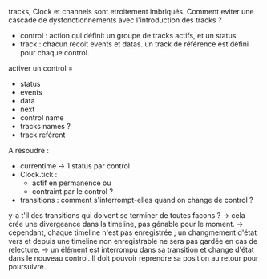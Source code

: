 tracks, Clock et channels sont etroitement imbriqués.
Comment eviter une cascade de dysfonctionnements avec l'introduction des tracks ?

- control : action qui définit un groupe de tracks actifs, et un status
- track : chacun recoit events et datas. un track de référence est défini pour chaque control.

activer un control =

- status
- events
- data
- next
- control name
- tracks names ?
- track reférent

A résoudre :

- currentime -> 1 status par control
- Clock.tick :
  - actif en permanence ou
  - contraint par le control ?
- transitions : comment s'interrompt-elles quand on change de control ?

y-a t'il des transitions qui doivent se terminer de toutes facons ?
-> cela crée une divergeance dans la timeline, pas génable pour le moment.
-> cependant, chaque timeline n'est pas enregistrée ; un changmement d'état vers et depuis une timeline non enregistrable ne sera pas gardée en cas de relecture.
-> un élément est interrompu dans sa transition et change d'état dans le nouveau control. Il doit pouvoir reprendre sa position au retour pour poursuivre.
